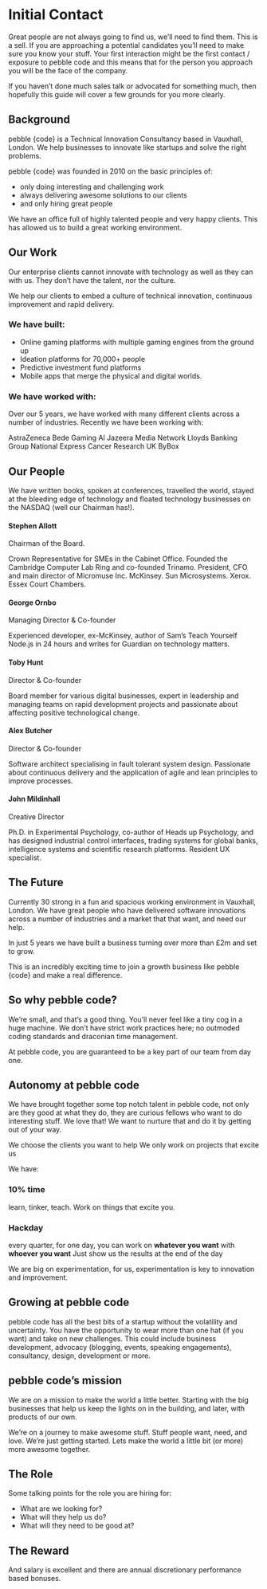 # Initial Contact
Great people are not always going to find us, we’ll need to find  them. This is a sell. If you are approaching a potential candidates you’ll need to make sure you know your stuff. Your 
first interaction might be the first contact / exposure to pebble code and this means that for the person you approach you will be the face of the company.

If you haven’t done much sales talk or advocated for something much, then hopefully this guide will cover a few grounds for you more clearly. 

## Background
pebble {code} is a Technical Innovation Consultancy based in Vauxhall, London. We help businesses to innovate like startups and solve the right problems. 

pebble {code} was founded in 2010 on the basic principles of:

- only doing interesting and challenging work
- always delivering awesome solutions to our clients
- and only hiring great people

We have an office full of highly talented people and very happy clients. This has allowed us to build a great working environment. 

## Our Work
Our enterprise clients cannot innovate with technology as well as they can with us. They don’t have the talent, nor the culture.
 
We help our clients to embed a culture of technical innovation, continuous improvement and rapid delivery.

### We have built: 
- Online gaming platforms with multiple gaming engines from the ground up
- Ideation platforms for 70,000+ people 
- Predictive investment fund platforms
- Mobile apps that merge the physical and digital worlds. 

### We have worked with: 
Over our 5 years, we have worked with many different clients across a number of industries. Recently we have been working with:  

AstraZeneca
Bede Gaming
Al Jazeera Media Network
Lloyds Banking Group
National Express
Cancer Research UK
ByBox

## Our People
We have written books, spoken at conferences, travelled the world, stayed at the bleeding edge of technology and floated technology businesses on the NASDAQ (well our Chairman has!). 

#### Stephen Allott
Chairman of the Board.

Crown Representative for SMEs in the Cabinet Office. Founded the Cambridge Computer Lab Ring and co-founded Trinamo. President, CFO and main director of Micromuse Inc. McKinsey. Sun Microsystems. Xerox. Essex Court Chambers. 

#### George Ornbo
Managing Director & Co-founder

Experienced developer, ex-McKinsey, author of Sam’s Teach Yourself Node.js in 24 hours and writes for Guardian on technology matters.

#### Toby Hunt
Director & Co-founder

Board member for various digital businesses, expert in leadership and managing teams on rapid development projects and passionate about affecting positive technological change.

#### Alex Butcher
Director & Co-founder

Software architect specialising in fault tolerant system design. Passionate about continuous delivery and the application of agile and lean principles to improve processes.

#### John Mildinhall
Creative Director

Ph.D. in Experimental Psychology, co-author of Heads up Psychology, and has designed industrial control interfaces, trading systems for global banks, intelligence systems and
scientific research platforms. Resident UX specialist.

## The Future
Currently 30 strong in a fun and spacious working environment in Vauxhall, London. We have great people who have delivered software innovations across a number of industries and a market that that want, and need our help.

In just 5 years we have built a business turning over more than £2m and set to grow.

This is an incredibly exciting time to join a growth business like pebble {code} and make a real difference. 

## So why pebble code?
We’re small, and that’s a good thing. You’ll never feel like a tiny cog in a huge machine. We don’t have strict work practices here; no outmoded coding standards and draconian time management.

At pebble code, you are guaranteed to be a key part of our team from day one.
 
## Autonomy at pebble code
We have brought together some top notch talent in pebble code, not only are they good at what they do, they are curious fellows  who want to do interesting stuff. We love that! We want to nurture that and do it by getting out of your way.

We choose the clients you want to help
We only work on projects that excite us

We have: 
### 10% time
learn, tinker, teach. Work on things that excite you.

### Hackday
every quarter, for one day, you can work on 
**whatever you want** with **whoever you want** 
Just show us the results at the end of the day

We are big on experimentation, for us, experimentation is key to innovation and improvement.

## Growing at pebble code
pebble code has all the best bits of a startup without the volatility and uncertainty. You have the opportunity to wear more than one hat (if you want) and take on new challenges. This could include business development, advocacy (blogging, events, speaking engagements), consultancy, design, development or more.

## pebble code’s mission
We are on a mission to make the world a little better. Starting with the big businesses that help us keep the lights on in the building, and later, with products of our own.

We’re on a journey to make awesome stuff. Stuff people want, need, and love. We’re just getting started. Lets make the world a little bit (or more) more awesome together. 

## The Role
Some talking points for the role you are hiring for:
- What are we looking for?
- What will they help us do?
- What will they need to be good at?

## The Reward
And salary is excellent and there are annual discretionary performance based bonuses. 
